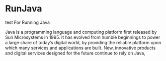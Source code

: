 # RunJava
test For Running Java 

Java is a programming language and computing platform first released by Sun Microsystems in 1995.
It has evolved from humble beginnings to power a large share of today’s digital world, by providing the reliable platform upon which many services and applications are built.
New, innovative products and digital services designed for the future continue to rely on Java,
